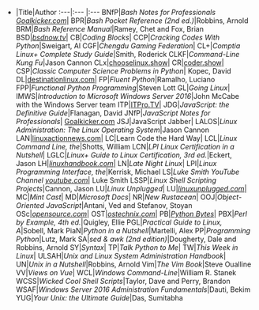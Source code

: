 -   |Title|Author
:---|:--- |:---
BNfP|_Bash Notes for Professionals [Goalkicker.com](goalkicker.com)_|
BPR|_Bash Pocket Reference (2nd ed.)_|Robbins, Arnold
BRM|_Bash Reference Manual_|Ramey, Chet and Fox, Brian
BSD|_[bsdnow.tv](https://www.bsdnow.tv/)_|
CB|_Coding Blocks_|
CCP|_Cracking Codes With Python_|Sweigart, Al
CGF|_Chengdu Gaming Federation_|
CL+|_Comptia Linux+ Complete Study Guide_|Smith, Roderick
CLKF|_Command-Line Kung Fu_|Jason Cannon
CLx|[chooselinux.show](https://chooselinux.show/)|
CR|[coder.show](https://coder.show/)|
CSP|_Classic Computer Science Problems in Python_| Kopec, David
DL|[destinationlinux.com](http://destinationlinux.com/)|
FP|_Fluent Python_|Ramalho, Luciano
FPP|_Functional Python Programming_|Steven Lott
GL|_Going Linux_|
IMWS|_Introduction to Microsoft Windows Server 2016_|John McCabe with the Windows Server team
ITP|[ITPro.TV](https://itpro.tv/)|
JDG|_JavaScript: the Definitive Guide_|Flanagan, David
JNfP|_JavaScript Notes for Professionals_| [Goalkicker.com](goalkicker.com)
JSJ|JavaScript Jabber|
LALOS|_Linux Administration: The Linux Operating System_|Jason Cannon
LAN|[linuxactionnews.com](https://linuxactionnews.com/)|
LC|Learn Code the Hard Way|
LCL|_Linux Command Line, the_|Shotts, William
LCN|_LPI Linux Certification in a Nutshell_|
LGLC|_Linux+ Guide to Linux Certification, 3rd ed._|Eckert, Jason
LH|_[linuxhandbook.com](https://linuxhandbook.com/)_|
LN|_Late Night Linux_|
LPI|_Linux Programming Interface, the_|Kerrisk, Michael
LS|_Luke Smith YouTube Channel [youtube.com](https://www.youtube.com/channel/UC2eYFnH61tmytImy1mTYvhA)_| Luke Smith
LSSP|_Linux Shell Scripting Projects_|Cannon, Jason
LU|_Linux Unplugged_|
LU|_[linuxunplugged.com](https://linuxunplugged.com/)_|
MC|_Mint Cast_|
MD|_Microsoft Docs_|
NR|_New Rustacean_|
OOJ|_Object-Oriented JavaScript_|Antani, Ved and Stefanov, Stoyan
OSc|_[opensource.com](https://opensource.com/)_|
OST|_[ostechnix.com](https://ostechnix.com/)_|
PB|_[Python Bytes](pythonbytes.fm)_|
PBX|_Perl by Example, 4th ed._|Quigley, Ellie
PGL|_Practical Guide to Linux, A_|Sobell, Mark
PiaN|_Python in a Nutshell_|Martelli, Alex
PP|_Programming Python_|Lutz, Mark
SA|_sed & awk (2nd edition)_|Dougherty, Dale and Robbins, Arnold
SY|_Syntax_|
TP|_Talk Python to Me_|
TW|_This Week in Linux_|
ULSAH|_Unix and Linux System Administration Handbook_|
UN|_Unix in a Nutshell_|Robbins, Arnold
Vim|_The Vim Book_|Steve Oualline
VV|_Views on Vue_|
WCL|_Windows Command-Line_|William R. Stanek
WCSS|_Wicked Cool Shell Scripts_|Taylor, Dave and Perry, Brandon
WSAF|_Windows Server 2016 Administration Fundamentals_|Dauti, Bekim
YUG|_Your Unix: the Ultimate Guide_|Das, Sumitabha

